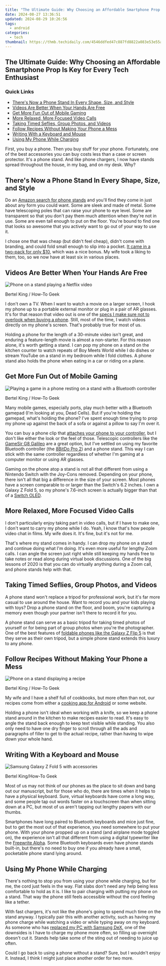 ```yaml
---
title: "The Ultimate Guide: Why Choosing an Affordable Smartphone Prop Is Key for Every Tech Enthusiast"
date: 2024-08-27 13:36:51
updated: 2024-08-29 10:26:56
tags:
  - android
categories:
  - tech
thumbnail: https://thmb.techidaily.com/4546ddfed47c887fd8822a083e53e55a360fbac19fd97cadc5d42f68a2d04c9c.png
---
```


## The Ultimate Guide: Why Choosing an Affordable Smartphone Prop Is Key for Every Tech Enthusiast

### Quick Links

* [There's Now a Phone Stand In Every Shape, Size, and Style](https://twitter-videos.techidaily.com/tweeted-trailblazers-cutting-edge-strategies-to-save-tweets-on-screen-for-2024/)
* [Videos Are Better When Your Hands Are Free](https://win-howtos.techidaily.com/unsticking-destiny-2-steps-for-successful-game-initialization/)
* [Get More Fun Out of Mobile Gaming](https://eaxpv-info.techidaily.com/new-2024-approved-harness-the-power-of-engagement-boosting-youtube-traffic/)
* [More Relaxed, More Focused Video Calls](https://youtube-zero.techidaily.com/ips-to-expunge-your-youtube-queue-of-postponed-content-for-2024/)
* [Taking Timed Seflies, Group Photos, and Videos](https://fox-helps.techidaily.com/updated-in-2024-up-close-and-personal-tips-for-sharper-videos-on-videoleap/)
* [Follow Recipes Without Making Your Phone a Mess](https://phone-solutions.techidaily.com/how-to-create-a-digital-signature-and-certificate-for-excel-2019-files-by-ldigisigner-sign-a-excel-sign-a-excel/)
* [Writing With a Keyboard and Mouse](https://facebook.techidaily.com/connecting-with-friends-through-visual-identification-on-whatsapp/)
* [Using My Phone While Charging](https://fox-access.techidaily.com/2024-approved-viral-visionaries-top-ten-meme-templates-exposed/)

 First, you buy a phone. Then you buy stuff for your phone. Fortunately, one of the best accessories you can buy costs less than a case or screen protector. It's a phone stand. And like phone chargers, I now have stands spread throughout the house, in my bag, and on my desk. Why?

##  There's Now a Phone Stand In Every Shape, Size, and Style

 Do an [Amazon search for phone stands](https://www.amazon.com/s?k=phone+stands&crid=2IB2B09ZGBXBF&sprefix=phone+stands%2Caps%2C87&ref=nb%5Fsb%5Fnoss%5F1&tag=hotoge-20&ascsubtag=UUhtgUeUpU2003240&asc%5Frefurl=https%3A%2F%2Fwww.howtogeek.com%2Fwhy-my-must-have-phone-accessory-is-a-cheap-stand%2F&asc%5Fcampaign=Evergreen) and you'll find they come in just about any form you could want. Some are sleek and made of metal. Some have telescoping poles that can raise your phone to eye level. Some are transparent so that you don't pay them much attention when they're not in use. Some are even tall enough to put on the floor. You're bound to find one that looks so awesome that you actively want to go out of your way to use it.

 I chose one that was cheap (but didn't feel cheap), didn't come with branding, and could fold small enough to slip into a pocket. [It came in a two-pack for only $10](https://www.amazon.com/dp/B0CG9MQY6X/ref=twister%5FB0B5NFHZD9?%5Fencoding=UTF8&th=1&tag=hotoge-20&ascsubtag=UUhtgUeUpU2003240&asc%5Frefurl=https%3A%2F%2Fwww.howtogeek.com%2Fwhy-my-must-have-phone-accessory-is-a-cheap-stand%2F&asc%5Fcampaign=Evergreen), which was a nice bonus. My wife took a liking to them, too, so we now have at least six in various places.

##  Videos Are Better When Your Hands Are Free

![Phone on a stand playing a Netflix video](https://static1.howtogeekimages.com/wordpress/wp-content/uploads/wm/2024/05/1000060809-1.jpg) 

Bertel King / How-To Geek

 I don't own a TV. When I want to watch a movie on a larger screen, I hook my phone up to a portable external monitor or plug in a pair of AR glasses. It's for that reason that video out is one of the [specs I make sure not to overlook when buying a phone](https://phone-solutions.techidaily.com/5-ways-to-reset-realme-c55-without-volume-buttons-drfone-by-drfone-reset-android-reset-android/). Still, most of the time, I watch videos directly on my phone's screen. That's probably true for most of us.

 Holding a phone for the length of a 30-minute video isn't great, and enduring a feature-length movie is almost a non-starter. For this reason alone, it's worth getting a stand. I can pop my phone on a stand on the kitchen counter to watch repeats of Boy Meets World while I do dishes or stream YouTube on a stand in my bedroom while I fold clothes. A phone stand also holds the phone when eating in a car or riding on a plane.

##  Get More Fun Out of Mobile Gaming

![Playing a game in a phone resting on a stand with a Bluetooth controller](https://static1.howtogeekimages.com/wordpress/wp-content/uploads/wm/2024/05/1000060762.jpg) 

Bertel King / How-To Geek

 Many mobile games, especially ports, play much better with a Bluetooth gamepad (I'm looking at you, Dead Cells). But if you're holding the gamepad, what's holding the phone? I've spent enough time trying to prop my phone up against the back of a sofa or against a pillow to say I'm over it.

 You can buy a phone clip that [attaches your phone to your controller](https://www.amazon.com/OIVO-Controller-Mobile-Playstation-Dualsense/dp/B08QZC4G25/ref=sr%5F1%5F3?crid=2EU2IJS6TW5QW&dib=eyJ2IjoiMSJ9.AhPomSMhv21Jza%5FOw169295-nDEKaGFScM5HxdjkLJLTw4IpnCMJlczfsXXBJm%5FrHLj-TQ7wfx83Ecph0TgJ8eeoc6eVpRKrvXyitZVBqT7okXIIOld%5FFRZowNQSeafsQ-B0jH4ot0eSQY7cIXecaAH7%5FpnezclGO0KY56CTgsZfUkvK9bkDVQP7cZ-bhw%5FsRMvH0A4dO0ekt1L1XGzZ8t%5FncZinBaUd2IuWRbOgvhk.su0-6%5Frgu68cWWgq750PIKGN3U0w57RlVyUScJGuf8U&dib%5Ftag=se&keywords=phone+stand+controller&qid=1716565622&sprefix=phone+stand+controlle%2Caps%2C100&sr=8-3&tag=hotoge-20&ascsubtag=UUhtgUeUpU2003240&asc%5Frefurl=https%3A%2F%2Fwww.howtogeek.com%2Fwhy-my-must-have-phone-accessory-is-a-cheap-stand%2F&asc%5Fcampaign=Evergreen), but I don't like either the look or the feel of those. Telescopic controllers like the [GameSir G8 Galileo](https://howto.techidaily.com/4-solutions-to-fix-unfortunately-your-app-has-stopped-error-on-oppo-reno-9a-drfone-by-drfone-fix-android-problems-fix-android-problems/) are a great option, but I've settled on using my favorite Bluetooth controller (the [8BitDo Pro 2](https://www.amazon.com/Bluetooth-Controller-Joystick-Wireless-Gaming-Console/dp/B0CSPH1JYV/ref=sr%5F1%5F3?crid=1G6WU6AHI0GP1&dib=eyJ2IjoiMSJ9.XCVxcij26p7BdiN2YYrq%5FC6dSuvYW7ftUupOzXIpbdnk2Xi0zYevNLq7VJkxGKnzLcnwR-qApuUa7mkL8NlUIWhgaKWZJa2s-RhAQZXwKNzyluwKkBdBa8xkmsjc709VQ47wCZCJPV0qezuE2fmcub9GVAxCWG30MSOEXw7GBOx8ssIzye7I7hJDf-IUViME-OWTjGtPssYOv71hreMLjZ%5F5TOLJGP%5F%5FjzfiX-B67ic.IwlszLbiTXSTpRkgJBcwQQQqVvT9c%5FFfUTmYuRHqmYw&dib%5Ftag=se&keywords=8BitDo+Pro+2&qid=1716565811&sprefix=8bitdo+pro+2%2Caps%2C102&sr=8-3&tag=hotoge-20&ascsubtag=UUhtgUeUpU2003240&asc%5Frefurl=https%3A%2F%2Fwww.howtogeek.com%2Fwhy-my-must-have-phone-accessory-is-a-cheap-stand%2F&asc%5Fcampaign=Evergreen)) and a phone stand. This way I can stick with the same controller regardless of whether I'm gaming at a computer monitor or using AR glasses.

 Gaming on the phone atop a stand is not all that different from using a Nintendo Switch with the Joy-Cons removed. Depending on your phone, there isn't all that big a difference in the size of your screen. Most phones have a screen comparable to or larger than the Switch's 6.2 inches. I own a Galaxy Z Fold 5, so my phone's 7.6-inch screen is actually bigger than that of a [Switch OLED](https://win11.techidaily.com/1719355296197-dimming-windows-11-brightness-simple-fixes-unveiled/).

##  More Relaxed, More Focused Video Calls

 I don't particularly enjoy taking part in video calls, but if I have to make one, I don't want to carry my phone while I do. Yeah, I know that's how people video chat in films. My wife does it. It's fine, but it's not for me.

 That's where my stand comes in handy. I can drop my phone on a stand and continue doing what I'm doing. It's even more useful for lengthy Zoom calls. I can angle the screen just right while still keeping my hands free to take notes or read along during virtual book discussions. One of the big lessons of 2020 is that you can do virtually anything during a Zoom call, and phone stands help with that.

##  Taking Timed Seflies, Group Photos, and Videos

 A phone stand won't replace a tripod for professional work, but it's far more casual to use around the house. Want to record you and your kids playing with toys? Drop a phone stand on the floor, and boom, you're capturing a memory even though your partner isn't there to record it for you.

 A phone stand can serve as a basic tripod for taking timed photos of yourself or for being part of group photos when you're the photographer. One of the best features of [foldable phones like the Galaxy Z Flip 5](https://desktop-recording.techidaily.com/updated-ideal-tools-to-capture-your-pcs-display-on-windows-10-for-2024/) is that they serve as their own tripod, but a simple phone stand extends this luxury to any phone.

##  Follow Recipes Without Making Your Phone a Mess

![Phone on a stand displaying a recipe](https://static1.howtogeekimages.com/wordpress/wp-content/uploads/wm/2024/05/1000060794.jpg) 

Bertel King / How-To Geek

 My wife and I have a shelf full of cookbooks, but more often than not, our recipes come from either a [cooking app for Android](https://unlock-android.techidaily.com/in-2024-unlock-your-xiaomi-redmi-k70-phone-with-ease-the-3-best-lock-screen-removal-tools-by-drfone-android/) or some website.

 Holding a phone isn't ideal when working with a knife, so we keep a phone stand around in the kitchen to make recipes easier to read. It's easy to angle the stand back enough to keep text visible while standing. You also only need to have one dry finger to scroll through all the ads and paragraphs of filler to get to the actual recipe, rather than having to wipe down your whole hand.

##  Writing With a Keyboard and Mouse

![Samsung Galaxy Z Fold 5 with accessories](https://static1.howtogeekimages.com/wordpress/wp-content/uploads/2024/04/samsung-galaxy-z-fold-5-with-accessories.jpg) 

Bertel King/How-To Geek

 Most of us may not think of our phones as the place to sit down and bang out our manuscript, but for those who do, there are times when it helps to have a physical keyboard. Sure, virtual keyboards have come a long way, and some people tap out words faster on a touchscreen than when sitting down at a PC, but most of us aren't tapping out lengthy papers with our thumbs.

 Smartphones have long paired to Bluetooth keyboards and mice just fine, but to get the most out of that experience, you need somewhere to put your phone. With your phone propped up on a stand (and airplane mode toggled on), the experience isn't all that different from using a digital typewriter like the [Freewrite Alpha](https://tech-haven.techidaily.com/local-instance-of-chatgpt-for-windows-using-open-source-gpt-4-alternative/). Some Bluetooth keyboards even have phone stands built-in, but there's no need to buy one if you already have a small, pocketable phone stand lying around.

##  Using My Phone While Charging

 There's nothing to stop you from using your phone while charging, but for me, the cord just feels in the way. Flat slabs don't need any help being less comfortable to hold as it is. I like to pair charging with putting my phone on a stand. That way the phone still feels accessible without the cord feeling like a tether.

 With fast chargers, it's not like the phone's going to spend much time on the stand anyway. I typically pair this with another activity, such as having my phone charge while watching a video or while typing away on my keyboard. As someone who has [replaced my PC with Samsung DeX](https://youtube-sure.techidaily.com/into-the-world-of-chroma-keying-youtubes-guide-to-green-screens-for-2024/), one of the downsides is I have to charge my phone more often, so filling up overnight doesn't cut it. Stands help take some of the sting out of needing to juice up often.

 Could I go back to using a phone without a stand? Sure, but I wouldn't enjoy it. Instead, I think I might just place another order for two more.

<ins class="adsbygoogle"
     style="display:block"
     data-ad-format="autorelaxed"
     data-ad-client="ca-pub-7571918770474297"
     data-ad-slot="1223367746"></ins>



<ins class="adsbygoogle"
     style="display:block"
     data-ad-client="ca-pub-7571918770474297"
     data-ad-slot="8358498916"
     data-ad-format="auto"
     data-full-width-responsive="true"></ins>
